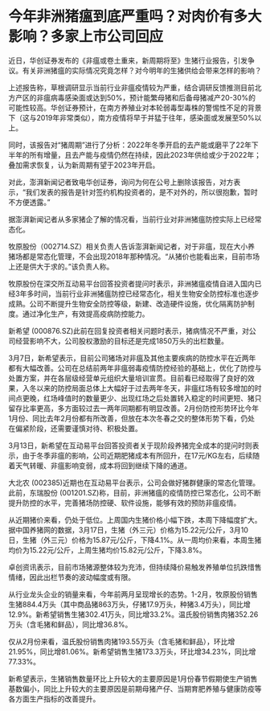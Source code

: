 # 今年非洲猪瘟到底严重吗？对肉价有多大影响？多家上市公司回应

近日，华创证券发布的《非瘟或卷土重来，新周期将至》生猪行业报告，引发争议。有关非洲猪瘟的实际情况究竟怎样？对今明年的生猪供给会带来怎样的影响？

上述报告称，草根调研显示当前行业非瘟疫情较为严重，结合调研反馈推测目前北方产区的非瘟病毒感染面或达到50%，预计能繁母猪和后备母猪减产20-30%的可能性较高。华创证券预计，在南方养殖业对本轮弱毒型毒株的警惕性不足的背景下（这与2019年非常类似），南方疫情将早于并猛于往年，感染面或发展至50%以上。

同时，该报告对“猪周期”进行了分析：2022年冬季开启的去产能或磨平了22年下半年的所有增量，且去产能与疫情仍然在持续，因此2023年供给或少于2022年；叠加需求恢复，认为新周期有望于2023年开启。

对此，澎湃新闻记者致电华创证券，询问为何在公号上删除该报告，对方表示，“我们发表的报告是针对签约机构投资者的，是不对外的，所以很抱歉，暂时不方便透露。”

据澎湃新闻记者从多家猪企了解的情况看，当前行业对非洲猪瘟防控实际上已经常态化。

牧原股份（002714.SZ）相关负责人告诉澎湃新闻记者，对于非瘟，现在大小养猪场都是常态化管理，不会出现2018年那种情况。“从猪价也能看出来，目前市场上还是供大于求的。”该负责人称。

牧原股份在深交所互动易平台回答投资者提问时表示，非洲猪瘟疫情自进入国内已经3年多时间，当前行业非洲猪瘟防控已经常态化，相关生物安全防控标准也逐步成熟。公司不断提升生物安全防控等级，新建、改造硬件设施，优化隔离防护制度。通过净化生产，有效提高疫病防控能力。

新希望 (000876.SZ)此前在回复投资者相关问题时表示，猪病情况不严重，对公司经营影响不大，公司股权激励的目标还是完成1850万头的出栏数量。

3月7日，新希望表示，目前公司猪场对非瘟及其他主要疾病的防控水平在近两年都有大幅改善。公司在总结前两年非瘟弱毒疫情防控经验的基础上，优化了防控与处置方案，并在各层级经营单元组织大量培训宣贯。目前看已经取得了良好的效果，入冬以来的防控局面总体上大幅好于过去两年冬天，非瘟红场有较多增加的时间点更晚，红场峰值时的数量更少、出现红场之后处置转入稳定的时间更短、猪只留存比率更高，多方面较过去一两年同期都有明显改善。2月份防控形势环比今年1月份、同比去年2月份都有所改善，但放在本次冬春之交的整体形势下看，仍处在偏紧阶段，还需要谨慎对待、积极处置。

3月13日，新希望在互动易平台回答投资者关于现阶段养猪完全成本的提问时则表示，由于冬季非瘟的影响，公司近期肥猪成本有所回升，在17元/KG左右，后续随着天气转暖、非瘟影响变弱，成本将回到继续下降的通道。

大北农 (002385)近期也在互动易平台表示，公司会做好猪群健康的常态化管理。此前，东瑞股份
(001201.SZ)称，目前，非洲猪瘟的疫情防控已常态化，公司不断提升防控的水平，完善猪场防控硬、软件设施，能够有效的预防非瘟疫情。

从近期猪价来看，仍处于低位。上周国内生猪价格小幅下跌，本周下降幅度扩大。据中国养猪网的数据，3月17日，生猪（外三元）价格为15.22元/公斤，3月10日，生猪（外三元）价格为15.87元/公斤，下降4.1%。从一周均价来看，本周生猪均价为15.22元/公斤，上周生猪均价15.82元/公斤，下降3.8%。

卓创资讯表示，目前市场猪源整体较为充沛，但持续降价易触发养殖单位抗跌惜售情绪，因此出栏节奏的波动幅度或有限。

从行业龙头企业的销量来看，今年前两月呈现增长的态势。1-2月，牧原股份销售生猪884.4万头（其中商品猪863万头，仔猪17.9万头，种猪3.4万头），同比增12.9%。新希望销售生猪302.41万头，同比增33.2%。温氏股份销售肉猪352.26万头（含毛猪和鲜品），同比增36.8%。

仅从2月份来看，温氏股份销售肉猪193.55万头（含毛猪和鲜品），环比增21.95%，同比增81.06%。新希望销售生猪173.3万头，环比增34.23%，同比增77.33%。

新希望表示，生猪销售数量环比上升较大的主要原因是1月份春节假期使生产销售基数偏小，同比上升较大的主要原因是前期母猪产仔、当期育肥养殖与健康防疫等各方面生产指标的改善提升。

